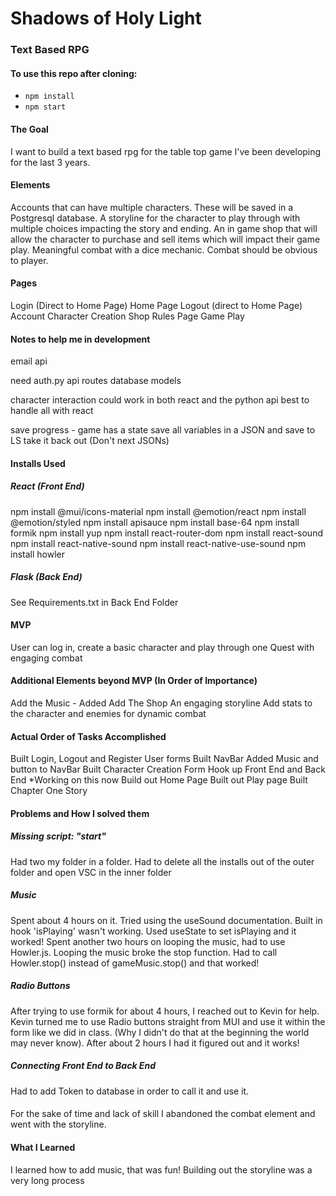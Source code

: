 # Shadows of Holy Light
### Text Based RPG

#### To use this repo after cloning:
-  ```npm install```
-  ```npm start```

#### The Goal
I want to build a text based rpg for the table top game I've been developing for
the last 3 years. 

#### Elements

Accounts that can have multiple characters. These will be saved in a Postgresql database.
A storyline for the character to play through with multiple choices impacting the story and ending.
An in game shop that will allow the character to purchase and sell items which will impact their game play.
Meaningful combat with a dice mechanic. Combat should be obvious to player.

#### Pages
Login (Direct to Home Page)
Home Page
Logout (direct to Home Page)
Account
Character Creation
Shop
Rules Page
Game Play

#### Notes to help me in development

email api

need auth.py
api routes
database models

character interaction could work in both  react and the python api
best to handle all with react

save progress - game has a state
save all variables in a JSON and save to LS take it back out (Don't next JSONs)

#### Installs Used
##### React (Front End)

npm install @mui/icons-material
npm install @emotion/react 
npm install @emotion/styled
npm install apisauce
npm install base-64
npm install formik
npm install yup
npm install react-router-dom
npm install react-sound
npm install react-native-sound
npm install react-native-use-sound
npm install howler

##### Flask (Back End)

See Requirements.txt in Back End Folder


#### MVP

User can log in, create a basic character and play through one Quest with engaging combat

#### Additional Elements beyond MVP (In Order of Importance)

Add the Music - Added
Add The Shop
An engaging storyline
Add stats to the character and enemies for dynamic combat

#### Actual Order of Tasks Accomplished
Built Login, Logout and Register User forms
Built NavBar
Added Music and button to NavBar
Built Character Creation Form
Hook up Front End and Back End *Working on this now
Build out Home Page
Built out Play page
Built Chapter One Story

#### Problems and How I solved them

##### Missing script: "start"
Had two my folder in a folder. Had to delete all the installs out of the outer folder and open 
VSC in the inner folder

##### Music
Spent about 4 hours on it. Tried using the useSound documentation. Built in hook 'isPlaying' wasn't working. Used useState to set isPlaying and it worked!
Spent another two hours on looping the music, had to use Howler.js. Looping the music broke the
stop function. Had to call Howler.stop() instead of gameMusic.stop() and that worked!

##### Radio Buttons
After trying to use formik for about 4 hours, I reached out to Kevin for help. Kevin turned me to
use Radio buttons straight from MUI and use it within the form like we did in class. (Why I didn't do that at the beginning the world may never know). After about 2 hours I had it figured out and it works!

##### Connecting Front End to Back End
Had to add Token to database in order to call it and use it. 

####
For the sake of time and lack of skill I abandoned the combat element and went
with the storyline. 

#### What I Learned
I learned how to add music, that was fun!
Building out the storyline was a very long process
